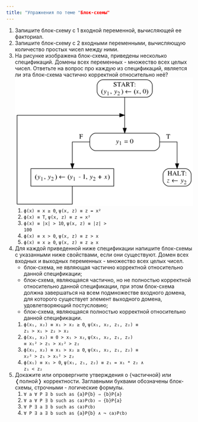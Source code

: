 ```yaml
---
title: "Упражнения по теме "Блок-схемы"
---
```

1. Запишите блок-схему с 1 входной переменной, вычисляющей ее факториал.
1. Запишите блок-схему с 2 входными переменными, вычисляющую количество простых чисел между ними.
1. На рисунке изображена блок-схема, приведены несколько спецификаций. Домены всех переменных - множество всех целых чисел. Ответьте на вопрос про каждую из спецификаций, является ли эта блок-схема частично корректной относительно неё?
![(блок-схема к задаче)](x1_fig1.png)
    1. <code>&straightphi;(x) &equiv; x &ge; 0</code>, <code>&psi;(x, z) &equiv; z = x&sup2;</code>
    1. <code>&straightphi;(x) &equiv; T</code>, <code>&psi;(x, z) &equiv; z = x&sup2;</code>
    1. <code>&straightphi;(x) &equiv; |x| > 10</code>, <code>&psi;(x, z) &equiv; |z| > 100</code>
    1. <code>&straightphi;(x) &equiv; x > 0</code>, <code>&psi;(x, z) &equiv; z > x</code>
    1. <code>&straightphi;(x) &equiv; x &ge; 0</code>, <code>&psi;(x, z) &equiv; z &ge; x</code>
1. Для каждой приведенной ниже спецификации напишите блок-схемы с указанными ниже свойствами, если они существуют. Домен всех входных и выходных переменных - множество всех целых чисел.
    - блок-схема, не являющая частично корректной относительно данной спецификации;
    - блок-схема, являющаяся частично, но не полностью корректной относительно данной спецификации, при этом блок-схема должна завершаться на всем подмножестве входного домена, для которого существует элемент выходного домена, удовлетворяющий постусловию;
    - блок-схема, являющаяся полностью корректной относительно данной спецификации.
    1. <code>&straightphi;(x&#8321;, x&#8322;) &equiv; x&#8321; > x&#8322; &ge; 0</code>, <code>&psi;(x&#8321;, x&#8322;, z&#8321;, z&#8322;) &equiv; z&#8321; > x&#8321; > z&#8322; > x&#8322;</code>
    1. <code>&straightphi;(x&#8321;, x&#8322;) &equiv; 0 > x&#8321; > x&#8322;</code>, <code>&psi;(x&#8321;, x&#8322;, z&#8321;, z&#8322;) &equiv; x&#8321;&sup2; > z&#8321; > x&#8322;&sup2; > z&#8322;</code>
    1. <code>&straightphi;(x&#8321;, x&#8322;) &equiv; x&#8321; > x&#8322; &ge; 0</code>, <code>&psi;(x&#8321;, x&#8322;, z&#8321;, z&#8322;) &equiv; x&#8322;&sup2; > z&#8321; > x&#8321;&sup2; > z&#8322;</code>
    1. <code>&straightphi;(x&#8321;) &equiv; x&#8321; > 0</code>, <code>&psi;(x&#8321;, z&#8321;, z&#8322;) &equiv; z&#8321; = x&#8321; * z&#8322; &and; z&#8321; < z&#8322;</code>
1. Докажите или опровергните утверждения о {частичной} или &#10092;полной&#10093; корректности. Заглавными буквами обозначены блок-схемы, строчными - логические формулы.
    1. <code>&forall; a &forall; P &exist; b such as {a}P{b} &rArr; {b}P{a}</code>
    1. <code>&forall; a &forall; P &exist; b such as &#10092;a&#10093;P&#10092;b&#10093; &rArr; {b}P{a}</code>
    1. <code>&forall; P &exist; a &exist; b such as &#10092;a&#10093;P&#10092;b&#10093;</code>
    1. <code>&forall; P &exist; a &exist; b such as {a}P{b} &and; &not; &#10092;a&#10093;P&#10092;b&#10093;</code>

